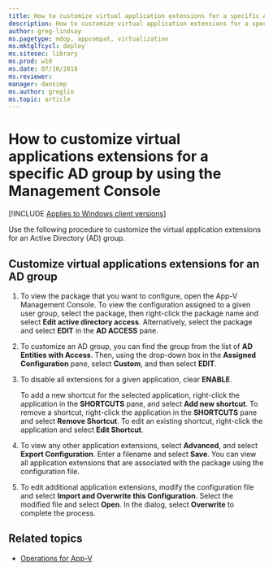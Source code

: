 ```yaml
---
title: How to customize virtual application extensions for a specific AD group by using the Management Console (Windows 10/11)
description: How to customize virtual application extensions for a specific AD group by using the Management Console.
author: greg-lindsay
ms.pagetype: mdop, appcompat, virtualization
ms.mktglfcycl: deploy
ms.sitesec: library
ms.prod: w10
ms.date: 07/10/2018
ms.reviewer: 
manager: dansimp
ms.author: greglin
ms.topic: article
---
```

# How to customize virtual applications extensions for a specific AD group by using the Management Console

[!INCLUDE [Applies to Windows client versions](../includes/applies-to-windows-client-versions.md)]

Use the following procedure to customize the virtual application extensions for an Active Directory (AD) group.

## Customize virtual applications extensions for an AD group

1. To view the package that you want to configure, open the App-V Management Console. To view the configuration assigned to a given user group, select the package, then right-click the package name and select **Edit active directory access**. Alternatively, select the package and select **EDIT** in the **AD ACCESS** pane.

2. To customize an AD group, you can find the group from the list of **AD Entities with Access**. Then, using the drop-down box in the **Assigned Configuration** pane, select **Custom**, and then select **EDIT**.

3. To disable all extensions for a given application, clear **ENABLE**.

    To add a new shortcut for the selected application, right-click the application in the **SHORTCUTS** pane, and select **Add new shortcut**. To remove a shortcut, right-click the application in the **SHORTCUTS** pane and select **Remove Shortcut**. To edit an existing shortcut, right-click the application and select **Edit Shortcut**.

4. To view any other application extensions, select **Advanced**, and select **Export Configuration**. Enter a filename and select **Save**. You can view all application extensions that are associated with the package using the configuration file.

5. To edit additional application extensions, modify the configuration file and select **Import and Overwrite this Configuration**. Select the modified file and select **Open**. In the dialog, select **Overwrite** to complete the process.





## Related topics

- [Operations for App-V](appv-operations.md)
